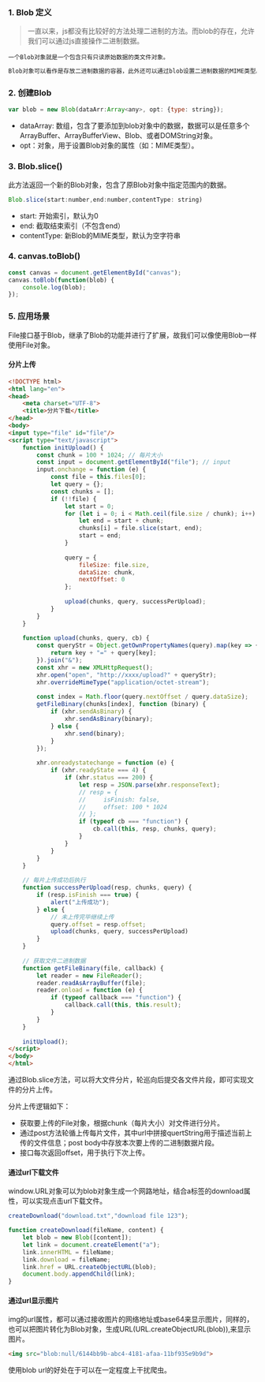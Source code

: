 ### 1. Blob 定义

> 一直以来，js都没有比较好的方法处理二进制的方法。而blob的存在，允许我们可以通过js直接操作二进制数据。

```tet
一个Blob对象就是一个包含只有只读原始数据的类文件对象。
```

```tex
Blob对象可以看作是存放二进制数据的容器，此外还可以通过blob设置二进制数据的MIME类型。
```

### 2. 创建Blob

```javascript
var blob = new Blob(dataArr:Array<any>, opt: {type: string});
```

- dataArray: 数组，包含了要添加到blob对象中的数据，数据可以是任意多个ArrayBuffer、ArrayBufferView、Blob、或者DOMString对象。
- opt：对象，用于设置Blob对象的属性（如：MIME类型）。

### 3. Blob.slice()

此方法返回一个新的Blob对象，包含了原Blob对象中指定范围内的数据。

```javascript
Blob.slice(start:number,end:number,contentType: string)
```

- start: 开始索引，默认为0
- end: 截取结束索引（不包含end）
- contentType: 新Blob的MIME类型，默认为空字符串

### 4. canvas.toBlob()

```js
const canvas = document.getElementById("canvas");
canvas.toBlob(function(blob) {
    console.log(blob);
});
```

### 5. 应用场景

File接口基于Blob，继承了Blob的功能并进行了扩展，故我们可以像使用Blob一样使用File对象。

#### **分片上传**

```html
<!DOCTYPE html>
<html lang="en">
<head>
    <meta charset="UTF-8">
    <title>分片下载</title>
</head>
<body>
<input type="file" id="file"/>
<script type="text/javascript">
    function initUpload() {
        const chunk = 100 * 1024; // 每片大小
        const input = document.getElementById("file"); // input
        input.onchange = function (e) {
            const file = this.files[0];
            let query = {};
            const chunks = [];
            if (!!file) {
                let start = 0;
                for (let i = 0; i < Math.ceil(file.size / chunk); i++) {
                    let end = start + chunk;
                    chunks[i] = file.slice(start, end);
                    start = end;
                }
                
                query = {
                    fileSize: file.size,
                    dataSize: chunk,
                    nextOffset: 0
                };
                
                upload(chunks, query, successPerUpload);
            }
        }
    }
    
    function upload(chunks, query, cb) {
        const queryStr = Object.getOwnPropertyNames(query).map(key => {
            return key + "=" + query[key];
        }).join("&");
        const xhr = new XMLHttpRequest();
        xhr.open("open", "http://xxxx/upload?" + queryStr);
        xhr.overrideMimeType("application/octet-stream");
        
        const index = Math.floor(query.nextOffset / query.dataSize);
        getFileBinary(chunks[index], function (binary) {
            if (xhr.sendAsBinary) {
                xhr.sendAsBinary(binary);
            } else {
                xhr.send(binary);
            }
        });
        
        xhr.onreadystatechange = function (e) {
            if (xhr.readyState === 4) {
                if (xhr.status === 200) {
                    let resp = JSON.parse(xhr.responseText);
                    // resp = {
                    //     isFinish: false,
                    //     offset: 100 * 1024
                    // };
                    if (typeof cb === "function") {
                        cb.call(this, resp, chunks, query);
                    }
                }
            }
        }
    }
    
    // 每片上传成功后执行
    function successPerUpload(resp, chunks, query) {
        if (resp.isFinish === true) {
            alert("上传成功");
        } else {
            // 未上传完毕继续上传
            query.offset = resp.offset;
            upload(chunks, query, successPerUpload)
        }
    }
    
    // 获取文件二进制数据
    function getFileBinary(file, callback) {
        let reader = new FileReader();
        reader.readAsArrayBuffer(file);
        reader.onload = function (e) {
            if (typeof callback === "function") {
                callback.call(this, this.result);
            }
        }
    }
    
    initUpload();
</script>
</body>
</html>
```

通过Blob.slice方法，可以将大文件分片，轮巡向后提交各文件片段，即可实现文件的分片上传。

分片上传逻辑如下：

- 获取要上传的File对象，根据chunk（每片大小）对文件进行分片。
- 通过post方法轮循上传每片文件，其中url中拼接quertString用于描述当前上传的文件信息；post body中存放本次要上传的二进制数据片段。
- 接口每次返回offset，用于执行下次上传。

#### **通过url下载文件**

window.URL对象可以为blob对象生成一个网路地址，结合a标签的download属性，可以实现点击url下载文件。

```js
createDownload("download.txt","download file 123");

function createDownload(fileName, content) {
	let	blob = new Blob([content]);
    let link = document.createElement("a");
    link.innerHTML = fileName;
    link.download = fileName;
    link.href = URL.createObjectURL(blob);
    document.body.appendChild(link);
}
```

#### **通过url显示图片**

img的url属性，都可以通过接收图片的网络地址或base64来显示图片，同样的，也可以把图片转化为Blob对象，生成URL(URL.createObjectURL(blob)),来显示图片。

```html
<img src="blob:null/6144bb9b-abc4-4181-afaa-11bf935e9b9d">
```

使用blob url的好处在于可以在一定程度上干扰爬虫。











































































































